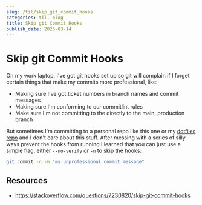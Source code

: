 ```yaml
--- 
slug: /til/skip_git_commit_hooks
categories: til, blog
title: Skip git Commit Hooks
publish_date: 2025-03-14
---
```

# Skip git Commit Hooks
On my work laptop, I've got git hooks set up so git will complain if I forget 
certain things that make my commits more professional, like:

* Making sure I've got ticket numbers in branch names and commit messages
* Making sure I'm conforming to our commitlint rules
* Make sure I'm not committing to the directly to the main, production branch

But sometimes I'm committing to a personal repo like this one or my 
[dotfiles repo](https://github.com/thavelick/dotfiles) and I don't care about
this stuff. After messing with a series of silly ways prevent the hooks from
running I learned that you can just use a simple flag, either `--no-verify` or
`-n` to skip the hooks:
    
```bash
git commit -n -m "my unprofessional commit message"
```

## Resources
* https://stackoverflow.com/questions/7230820/skip-git-commit-hooks
